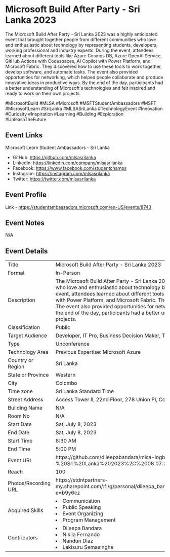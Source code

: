 # Microsoft Build After Party - Sri Lanka 2023

The Microsoft Build After Party - Sri Lanka 2023 was a highly anticipated event that brought together people from different communities who love and enthusiastic about technology by representing students, developers, working professional and industry experts. During the event, attendees learned about different tools like Azure Cosmos DB, Azure OpenAl Service, GitHub Actions with Codespaces, AI Copilot with Power Platform, and Microsoft Fabric. They discovered how to use these tools to work together, develop software, and automate tasks. The event also provided opportunities for networking, which helped people collaborate and produce innovative ideas in productive ways. By the end of the day, participants had a better understanding of Microsoft's technologies and felt inspired and ready to work on their own projects.  

#MicrosoftBuild #MLSA #Microsoft #MSFTStudentAmbassadors #MSFT #MicrosoftLearn #SriLanka #MLSASriLanka #TechnologyEvent #Innovation #Curiosity #Inspiration #Learning #Building #Exploration #UnleashTheFuture

## Event Links

Microsoft Learn Student Ambassadors - Sri Lanka

- GitHub: <https://github.com/mlsasrilanka>
- LinkedIn: <https://linkedin.com/company/mlsasrilanka>
- Facebook: <https://www.facebook.com/studentchamps>
- Instagram: <https://instagram.com/mlsasrilanka>
- Twitter: <https://twitter.com/mlsasrilanka>

## Event Profile

Link - <https://studentambassadors.microsoft.com/en-US/events/8743>

## Event Notes

N/A

## Event Details

<table>
  <tr>
    <td>Title</td>
    <td>Microsoft Build After Party - Sri Lanka 2023</td>
  </tr>
  <tr>
    <td>Format</td>
    <td>In-Person</td>
  </tr>
  <tr>
    <td>Description</td>
    <td>The Microsoft Build After Party - Sri Lanka 2023 was a highly anticipated event that brought together people from different communities who love and enthusiastic about technology by representing students, developers, working professional and industry experts. During the event, attendees learned about different tools like Azure Cosmos DB, Azure OpenAl Service, GitHub Actions with Codespaces, AI Copilot with Power Platform, and Microsoft Fabric. They discovered how to use these tools to work together, develop software, and automate tasks. The event also provided opportunities for networking, which helped people collaborate and produce innovative ideas in productive ways. By the end of the day, participants had a better understanding of Microsoft's technologies and felt inspired and ready to work on their own projects.</td>
  </tr>
  <tr>
    <td>Classification</td>
    <td>Public</td>
  </tr>
  <tr>
    <td>Target Audience</td>
    <td>Developer, IT Pro, Business Decision Maker, Technical Decision Maker, Student, Other</td>
  </tr>
  <tr>
    <td>Type</td>
    <td>Unconference</td>
  </tr>
  <tr>
    <td>Technology Area</td>
    <td>Previous Expertise: Microsoft Azure</td>
  </tr>
  <tr>
    <td>Country or Region</td>
    <td>Sri Lanka</td>
  </tr>
  <tr>
    <td>State or Province</td>
    <td>Western</td>
  </tr>
  <tr>
    <td>City</td>
    <td>Colombo</td>
  </tr>
  <tr>
    <td>Time zone</td>
    <td>Sri Lanka Standard Time</td>
  </tr>
  <tr>
    <td>Street Address</td>
    <td>Access Tower II, 22nd Floor, 278 Union Pl, Colombo 02000</td>
  </tr>
  <tr>
    <td>Building Name</td>
    <td>N/A</td>
  </tr>
  <tr>
    <td>Room No</td>
    <td>N/A</td>
  </tr>
  <tr>
    <td>Start Date</td>
    <td>Sat, July 8, 2023</td>
  </tr>
  <tr>
    <td>End Date</td>
    <td>Sat, July 8, 2023</td>
  </tr>
  <tr>
    <td>Start Time</td>
    <td>8:30 AM</td>
  </tr>
  <tr>
    <td>End Time</td>
    <td>5:00 PM</td>
  </tr>
  <tr>
    <td>Event URL</td>
    <td>https://github.com/dileepabandara/mlsa-logbook/blob/main/Events/05%20-%20Microsoft%20Build%20After%20Party%20-%20Sri%20Lanka%202023%2C%2008.07.2023%20(In-Person)/README.md</td>
  </tr>
  <tr>
    <td>Reach</td>
    <td>100</td>
  </tr>
  <tr>
    <td>Photos/Recording URL</td>
    <td>https://stdntpartners-my.sharepoint.com/:f:/g/personal/dileepa_bandara_studentambassadors_com/EnC8nxnFxyVMiuMTPatmpugBrvwemQe97X7RfTBniGwVrA?e=b9y6cz</td>
  </tr>
  <tr>
    <td>Acquired Skills</td>
    <td>
      <li>Communication</li>
      <li>Public Speaking</li>
      <li>Event Organizing</li>
      <li>Program Management</li>
    </td>
  </tr>
  <tr>
    <td>Contributors</td>
    <td>
      <li>Dileepa Bandara</li>
      <li>Nikila Fernando</li>
      <li>Nandun Diaz</li>
      <li>Lakisuru Semasinghe</li>
    </td>
  </tr>
</table>
